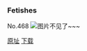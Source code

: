 ### Fetishes
No.468
![图片不见了~~~](https://imgs.xkcd.com/comics/fetishes.png)

[原址](https://xkcd.com//468) [下载](https://imgs.xkcd.com/comics/fetishes.png)

